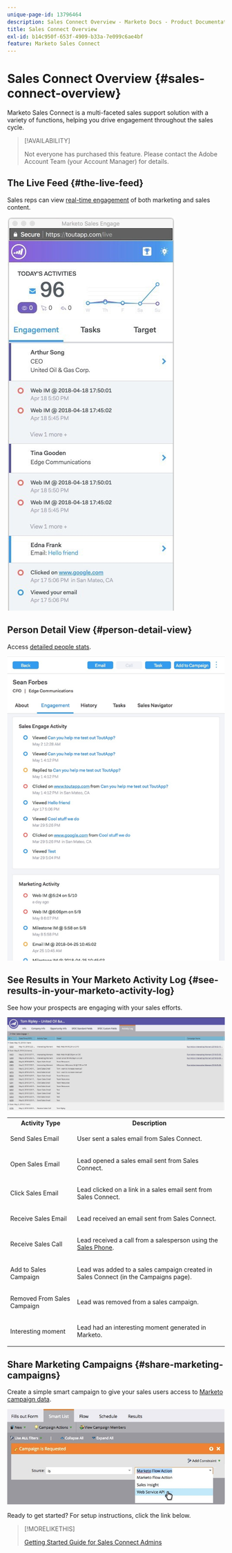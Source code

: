 ```yaml
---
unique-page-id: 13796464
description: Sales Connect Overview - Marketo Docs - Product Documentation
title: Sales Connect Overview
exl-id: b14c950f-653f-4909-b33a-7e099c6ae4bf
feature: Marketo Sales Connect
---
```

# Sales Connect Overview {#sales-connect-overview}

Marketo Sales Connect is a multi-faceted sales support solution with a variety of functions, helping you drive engagement throughout the sales cycle.

>[!AVAILABILITY]
>
>Not everyone has purchased this feature. Please contact the Adobe Account Team (your Account Manager) for details.

## The Live Feed {#the-live-feed}

Sales reps can view [real-time engagement](/help/marketo/product-docs/marketo-sales-connect/email/the-live-feed/live-feed-overview.md) of both marketing and sales content.

![](assets/engagement.jpg)

## Person Detail View {#person-detail-view}

Access [detailed people stats](/help/marketo/product-docs/marketo-sales-connect/people/person-detail-view.md).

![](assets/2018-05-11-at-3.28-pm.jpg)

## See Results in Your Marketo Activity Log {#see-results-in-your-marketo-activity-log}

See how your prospects are engaging with your sales efforts.

![](assets/2018-05-11-at-3.30-pm.jpg)

<table> 
 <tbody> 
  <tr> 
   <th>Activity Type</th> 
   <th>Description</th> 
  </tr> 
  <tr> 
   <td><p>Send Sales Email</p></td> 
   <td><p>User sent a sales email from Sales Connect.</p></td> 
  </tr> 
  <tr> 
   <td><p>Open Sales Email</p></td> 
   <td><p>Lead opened a sales email sent from Sales Connect.</p></td> 
  </tr> 
  <tr> 
   <td><p>Click Sales Email</p></td> 
   <td><p>Lead clicked on a link in a sales email sent from Sales Connect.</p></td> 
  </tr> 
  <tr> 
   <td colspan="1"><p>Receive Sales Email</p></td> 
   <td colspan="1"><p>Lead received an email sent from Sales Connect.</p></td> 
  </tr> 
  <tr> 
   <td colspan="1"><p>Receive Sales Call</p></td> 
   <td colspan="1"><p>Lead received a call from a salesperson using the <a href="/help/marketo/product-docs/marketo-sales-connect/phone/sales-phone-overview.md" rel="nofollow">Sales Phone</a>.</p></td> 
  </tr> 
  <tr> 
   <td colspan="1"><p>Add to Sales Campaign</p></td> 
   <td colspan="1"><p>Lead was added to a sales campaign created in Sales Connect (in the Campaigns page).</p></td> 
  </tr> 
  <tr> 
   <td colspan="1"><p>Removed From Sales Campaign</p></td> 
   <td colspan="1"><p>Lead was removed from a sales campaign.</p></td> 
  </tr> 
  <tr> 
   <td colspan="1"><p>Interesting moment</p></td> 
   <td colspan="1"><p>Lead had an interesting moment generated in Marketo.</p></td> 
  </tr> 
 </tbody> 
</table>

## Share Marketing Campaigns {#share-marketing-campaigns}

Create a simple smart campaign to give your sales users access to [Marketo campaign data](/help/marketo/product-docs/marketo-sales-connect/marketo/make-a-campaign-visible-to-sales-connect-users.md).

![](assets/campaign-is-requested.jpg)

Ready to get started? For setup instructions, click the link below.

>[!MORELIKETHIS]
>
>[Getting Started Guide for Sales Connect Admins](/help/marketo/product-docs/marketo-sales-connect/getting-started/getting-started-guide-for-sales-connect-admins.md)
